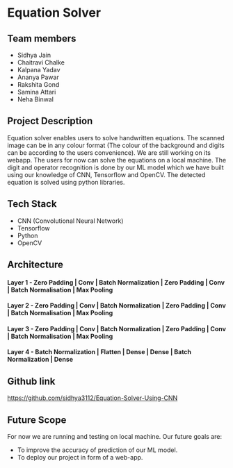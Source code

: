 # Equation Solver

## Team members
*	Sidhya Jain
*	Chaitravi Chalke
*	Kalpana Yadav
*	Ananya Pawar
*	Rakshita Gond
*	Samina Attari
*	Neha Binwal

## Project Description
Equation solver enables users to solve handwritten equations. The scanned image can be in any colour format (The colour of the background and digits can be according to the users convenience). We are still working on its webapp. The users for now can solve the equations on a local machine. The digit and operator recognition is done by our ML model which we have built using our knowledge of CNN, Tensorflow and OpenCV. The detected equation is solved using python libraries.

## Tech Stack
* CNN (Convolutional Neural Network)
* Tensorflow
* Python
* OpenCV

## Architecture

#### Layer 1 - Zero Padding | Conv | Batch Normalization | Zero Padding | Conv | Batch Normalisation | Max Pooling

#### Layer 2 - Zero Padding | Conv | Batch Normalization | Zero Padding | Conv | Batch Normalisation | Max Pooling

#### Layer 3 - Zero Padding | Conv | Batch Normalization | Zero Padding | Conv | Batch Normalisation | Max Pooling

#### Layer 4 - Batch Normalization | Flatten | Dense | Dense | Batch Normalization | Dense

## Github link

https://github.com/sidhya3112/Equation-Solver-Using-CNN

## Future Scope
For now we are running and testing on local machine. Our future goals are:
 * To improve the accuracy of prediction of our ML model.
 * To deploy our project in form of a web-app.

